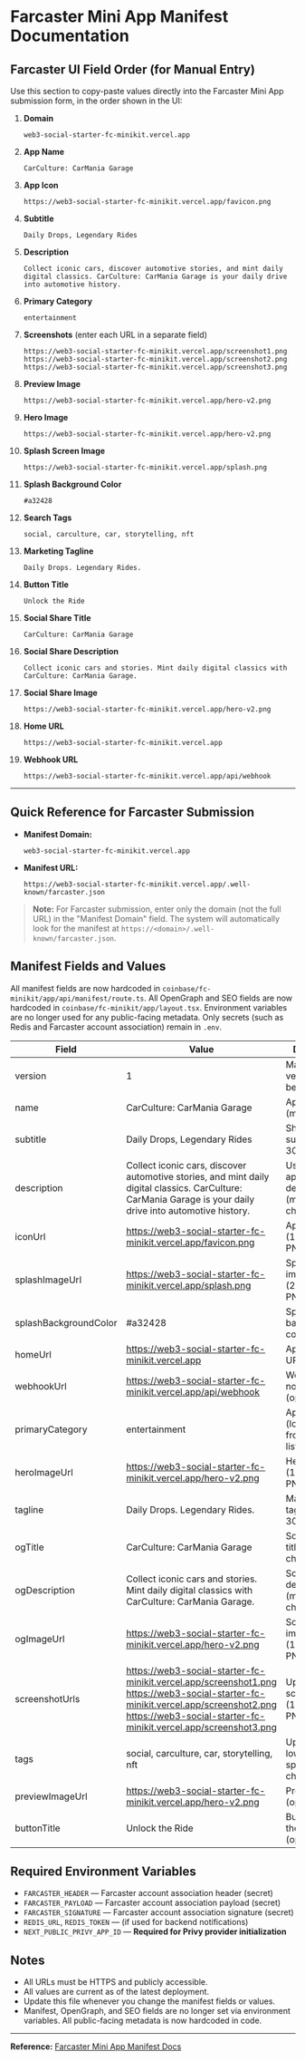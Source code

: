 # Farcaster Mini App Manifest Documentation

## Farcaster UI Field Order (for Manual Entry)

Use this section to copy-paste values directly into the Farcaster Mini App submission form, in the order shown in the UI:

1. **Domain**
   ```
   web3-social-starter-fc-minikit.vercel.app
   ```
2. **App Name**
   ```
   CarCulture: CarMania Garage
   ```
3. **App Icon**
   ```
   https://web3-social-starter-fc-minikit.vercel.app/favicon.png
   ```
4. **Subtitle**
   ```
   Daily Drops, Legendary Rides
   ```
5. **Description**
   ```
   Collect iconic cars, discover automotive stories, and mint daily digital classics. CarCulture: CarMania Garage is your daily drive into automotive history.
   ```
6. **Primary Category**
   ```
   entertainment
   ```
7. **Screenshots** (enter each URL in a separate field)
   ```
   https://web3-social-starter-fc-minikit.vercel.app/screenshot1.png
   https://web3-social-starter-fc-minikit.vercel.app/screenshot2.png
   https://web3-social-starter-fc-minikit.vercel.app/screenshot3.png
   ```
8. **Preview Image**
   ```
   https://web3-social-starter-fc-minikit.vercel.app/hero-v2.png
   ```
9. **Hero Image**
   ```
   https://web3-social-starter-fc-minikit.vercel.app/hero-v2.png
   ```
10. **Splash Screen Image**
    ```
    https://web3-social-starter-fc-minikit.vercel.app/splash.png
    ```
11. **Splash Background Color**
    ```
    #a32428
    ```
12. **Search Tags**
    ```
    social, carculture, car, storytelling, nft
    ```
13. **Marketing Tagline**
    ```
    Daily Drops. Legendary Rides.
    ```
14. **Button Title**
    ```
    Unlock the Ride
    ```
15. **Social Share Title**
    ```
    CarCulture: CarMania Garage
    ```
16. **Social Share Description**
    ```
    Collect iconic cars and stories. Mint daily digital classics with CarCulture: CarMania Garage.
    ```
17. **Social Share Image**
    ```
    https://web3-social-starter-fc-minikit.vercel.app/hero-v2.png
    ```
18. **Home URL**
    ```
    https://web3-social-starter-fc-minikit.vercel.app
    ```
19. **Webhook URL**
    ```
    https://web3-social-starter-fc-minikit.vercel.app/api/webhook
    ```

---

## Quick Reference for Farcaster Submission

- **Manifest Domain:**
  ```
  web3-social-starter-fc-minikit.vercel.app
  ```
- **Manifest URL:**
  ```
  https://web3-social-starter-fc-minikit.vercel.app/.well-known/farcaster.json
  ```

> **Note:** For Farcaster submission, enter only the domain (not the full URL) in the "Manifest Domain" field. The system will automatically look for the manifest at `https://<domain>/.well-known/farcaster.json`.

## Manifest Fields and Values

All manifest fields are now hardcoded in `coinbase/fc-minikit/app/api/manifest/route.ts`. All OpenGraph and SEO fields are now hardcoded in `coinbase/fc-minikit/app/layout.tsx`. Environment variables are no longer used for any public-facing metadata. Only secrets (such as Redis and Farcaster account association) remain in `.env`.

| Field                  | Value                                                                                                              | Description                                      |
|------------------------|------------------------------------------------------------------------------------------------------------------|--------------------------------------------------|
| version                | 1                                                                                                                  | Manifest version (must be "1")                   |
| name                   | CarCulture: CarMania Garage                                                                                        | App name (max 32 chars)                          |
| subtitle               | Daily Drops, Legendary Rides                                                                                       | Short, catchy subtitle (max 30 chars)            |
| description            | Collect iconic cars, discover automotive stories, and mint daily digital classics. CarCulture: CarMania Garage is your daily drive into automotive history. | User-facing app description (max 170 chars)      |
| iconUrl                | https://web3-social-starter-fc-minikit.vercel.app/favicon.png                                                      | App icon (1024x1024 PNG, no alpha)               |
| splashImageUrl         | https://web3-social-starter-fc-minikit.vercel.app/splash.png                                                       | Splash/loading image (200x200 PNG)               |
| splashBackgroundColor  | #a32428                                                                                                            | Splash screen background color (hex)             |
| homeUrl                | https://web3-social-starter-fc-minikit.vercel.app                                                                  | App launch URL                                   |
| webhookUrl             | https://web3-social-starter-fc-minikit.vercel.app/api/webhook                                                      | Webhook for notifications (optional)             |
| primaryCategory        | entertainment                                                                                                      | App category (lowercase, from allowed list)      |
| heroImageUrl           | https://web3-social-starter-fc-minikit.vercel.app/hero-v2.png                                                      | Hero image (1200x630 PNG)                        |
| tagline                | Daily Drops. Legendary Rides.                                                                                  | Marketing tagline (max 30 chars)                 |
| ogTitle                | CarCulture: CarMania Garage                                                                                        | Social share title (max 30 chars)                |
| ogDescription          | Collect iconic cars and stories. Mint daily digital classics with CarCulture: CarMania Garage. | Social share description (max 100 chars)         |
| ogImageUrl             | https://web3-social-starter-fc-minikit.vercel.app/hero-v2.png                                                      | Social share image (1200x630 PNG)                |
| screenshotUrls         | https://web3-social-starter-fc-minikit.vercel.app/screenshot1.png<br>https://web3-social-starter-fc-minikit.vercel.app/screenshot2.png<br>https://web3-social-starter-fc-minikit.vercel.app/screenshot3.png | Up to 3 screenshots (1284x2778px PNGs)           |
| tags                   | social, carculture, car, storytelling, nft                                                                         | Up to 5 tags, lowercase, no spaces/special chars |
| previewImageUrl        | https://web3-social-starter-fc-minikit.vercel.app/hero-v2.png                                                      | Preview image (optional)                         |
| buttonTitle            | Unlock the Ride                                                                                                    | Button text for the app (optional)               |

## Required Environment Variables

- `FARCASTER_HEADER` — Farcaster account association header (secret)
- `FARCASTER_PAYLOAD` — Farcaster account association payload (secret)
- `FARCASTER_SIGNATURE` — Farcaster account association signature (secret)
- `REDIS_URL`, `REDIS_TOKEN` — (if used for backend notifications)
- `NEXT_PUBLIC_PRIVY_APP_ID` — **Required for Privy provider initialization**

## Notes
- All URLs must be HTTPS and publicly accessible.
- All values are current as of the latest deployment.
- Update this file whenever you change the manifest fields or values.
- Manifest, OpenGraph, and SEO fields are no longer set via environment variables. All public-facing metadata is now hardcoded in code.

---

**Reference:** [Farcaster Mini App Manifest Docs](https://miniapps.farcaster.xyz/docs/guides/publishing) 